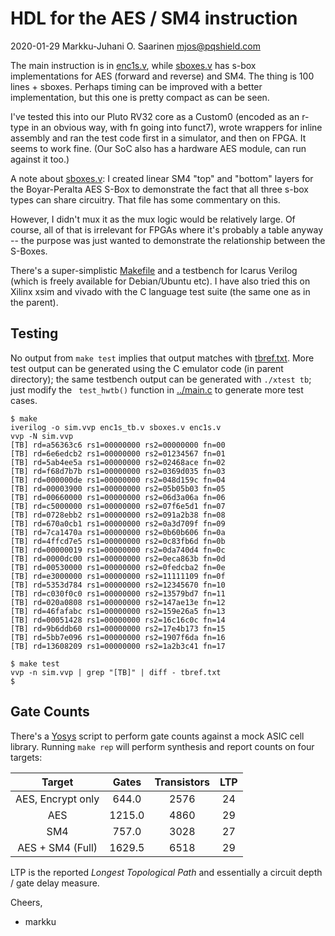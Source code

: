# HDL for the AES / SM4 instruction 

2020-01-29  Markku-Juhani O. Saarinen <mjos@pqshield.com>

The main instruction is in [enc1s.v](enc1s.v), while [sboxes.v](sboxes.v) has 
s-box implementations for AES (forward and reverse) and SM4.
The thing is 100 lines + sboxes. Perhaps timing can be improved with a 
better implementation, but this one is pretty compact as can be seen.

I've tested this into our Pluto RV32 core as a Custom0 (encoded as an r-type in 
an obvious way, with fn going into funct7), wrote wrappers for inline assembly
and ran the test code first in a simulator, and then on FPGA. It seems to work 
fine. (Our SoC also has a hardware AES module, can run against it too.)

A note about [sboxes.v](sboxes.v): I created linear SM4 "top" and "bottom" 
layers for the Boyar-Peralta AES S-Box to demonstrate the fact that all 
three s-box types can share circuitry. That file has some commentary on this.

However, I didn't mux it as the mux logic would be relatively large. 
Of course, all of that is irrelevant for FPGAs where it's probably a table 
anyway -- the purpose was just wanted to demonstrate the relationship 
between the S-Boxes.

There's a super-simplistic [Makefile](Makefile) and a testbench for Icarus 
Verilog (which is freely available for Debian/Ubuntu etc). I have also tried 
this on Xilinx xsim and vivado with the C language test suite (the same
one as in the parent).

##	Testing

No output from `make test` implies that output matches with 
[tbref.txt](tbref.txt). More test output can be generated using the C
emulator code (in parent directory); the same testbench output can be 
generated with `./xtest tb`; just modify the ` test_hwtb()` function
in [../main.c](../main.c) to generate more test cases.

```console
$ make
iverilog -o sim.vvp enc1s_tb.v sboxes.v enc1s.v
vvp -N sim.vvp
[TB] rd=a56363c6 rs1=00000000 rs2=00000000 fn=00
[TB] rd=6e6edcb2 rs1=00000000 rs2=01234567 fn=01
[TB] rd=5ab4ee5a rs1=00000000 rs2=02468ace fn=02
[TB] rd=f68d7b7b rs1=00000000 rs2=0369d035 fn=03
[TB] rd=000000de rs1=00000000 rs2=048d159c fn=04
[TB] rd=00003900 rs1=00000000 rs2=05b05b03 fn=05
[TB] rd=00660000 rs1=00000000 rs2=06d3a06a fn=06
[TB] rd=c5000000 rs1=00000000 rs2=07f6e5d1 fn=07
[TB] rd=0728ebb2 rs1=00000000 rs2=091a2b38 fn=08
[TB] rd=670a0cb1 rs1=00000000 rs2=0a3d709f fn=09
[TB] rd=7ca1470a rs1=00000000 rs2=0b60b606 fn=0a
[TB] rd=4ffcd7e5 rs1=00000000 rs2=0c83fb6d fn=0b
[TB] rd=00000019 rs1=00000000 rs2=0da740d4 fn=0c
[TB] rd=0000dc00 rs1=00000000 rs2=0eca863b fn=0d
[TB] rd=00530000 rs1=00000000 rs2=0fedcba2 fn=0e
[TB] rd=e3000000 rs1=00000000 rs2=11111109 fn=0f
[TB] rd=5353d784 rs1=00000000 rs2=12345670 fn=10
[TB] rd=c030f0c0 rs1=00000000 rs2=13579bd7 fn=11
[TB] rd=020a0808 rs1=00000000 rs2=147ae13e fn=12
[TB] rd=46fafabc rs1=00000000 rs2=159e26a5 fn=13
[TB] rd=00051428 rs1=00000000 rs2=16c16c0c fn=14
[TB] rd=9b6ddb60 rs1=00000000 rs2=17e4b173 fn=15
[TB] rd=5bb7e096 rs1=00000000 rs2=1907f6da fn=16
[TB] rd=13608209 rs1=00000000 rs2=1a2b3c41 fn=17

$ make test
vvp -n sim.vvp | grep "[TB]" | diff - tbref.txt
$
```

##	Gate Counts

There's a [Yosys](http://www.clifford.at/yosys/) script to perform gate
counts against a mock ASIC cell library. Running `make rep` will perform
synthesis and report counts on four targets:

| **Target**           | **Gates** | **Transistors** | **LTP** |
|:--------------------:|:-------:|:------:|:---:|
| AES, Encrypt only    |  644.0  |  2576  |  24 |
| AES                  | 1215.0  |  4860  |  29 |
| SM4                  |  757.0  |  3028  |  27 |
| AES + SM4 (Full)     | 1629.5  |  6518  |  29 |

LTP is the reported *Longest Topological Path* and essentially a circuit
depth / gate delay measure.

Cheers,
- markku

